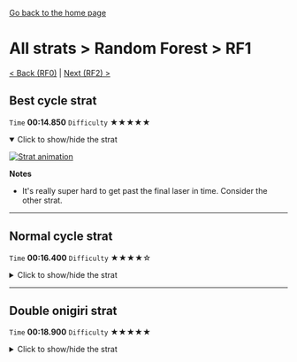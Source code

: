 [Go back to the home page](https://github.com/Doublevil/scbspeedrun)

# All strats > Random Forest > RF1

[< Back (RF0)](https://github.com/Doublevil/scbspeedrun/blob/main/levels/all_lvl/RF/RF0.md) | [Next (RF2) >](https://github.com/Doublevil/scbspeedrun/blob/main/levels/all_lvl/RF/RF2.md)

## Best cycle strat

`Time` **00:14.850** `Difficulty` ★★★★★
<details open>
  <summary>Click to show/hide the strat</summary>

  [![Strat animation](https://github.com/Doublevil/scbspeedrun/blob/main/media/levels/RF/RF1_BestCycleStrat.webp)](https://github.com/Doublevil/scbspeedrun/blob/main/media/levels/RF/RF1_BestCycleStrat.mp4?raw=true)

  **Notes**
  - It's really super hard to get past the final laser in time. Consider the other strat.
</details>

---
## Normal cycle strat

`Time` **00:16.400** `Difficulty` ★★★★☆
<details>
  <summary>Click to show/hide the strat</summary>

  [![Strat animation](https://github.com/Doublevil/scbspeedrun/blob/main/media/levels/RF/RF1_NormalStrat.webp)](https://github.com/Doublevil/scbspeedrun/blob/main/media/levels/RF/RF1_NormalStrat.mp4?raw=true)
</details>

---
## Double onigiri strat

`Time` **00:18.900** `Difficulty` ★★★★★
<details>
  <summary>Click to show/hide the strat</summary>

  [![Strat animation](https://github.com/Doublevil/scbspeedrun/blob/main/media/levels/RF/RF1_DoubleOnigiriStrat.webp)](https://github.com/Doublevil/scbspeedrun/blob/main/media/levels/RF/RF1_DoubleOnigiriStrat.mp4?raw=true)

  **Notes**
  - This is a very precise strat. Make sure to study the video a bit to understand every move, because almost any wrong move will lead to death.
  - Can be very consistent after training.
</details>
